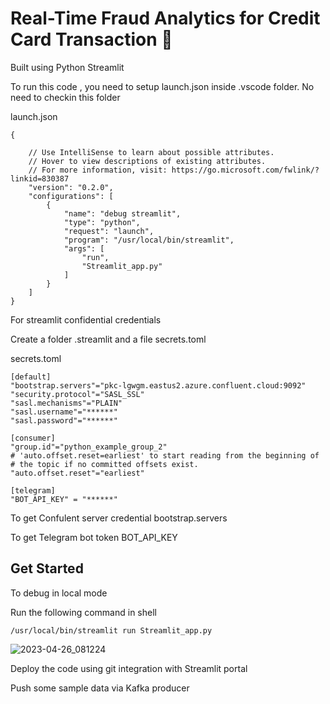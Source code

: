 
# Real-Time Fraud Analytics for Credit Card Transaction 🚀   
Built using Python Streamlit

To run this code , you need to setup launch.json inside .vscode folder. No need to checkin this folder

launch.json
```
{

    // Use IntelliSense to learn about possible attributes.
    // Hover to view descriptions of existing attributes.
    // For more information, visit: https://go.microsoft.com/fwlink/?linkid=830387
    "version": "0.2.0",
    "configurations": [
        {
            "name": "debug streamlit",
            "type": "python",
            "request": "launch",
            "program": "/usr/local/bin/streamlit",  
            "args": [
                "run",
                "Streamlit_app.py"
            ]
        }
    ]
}
```

For streamlit confidential credentials 

Create a folder .streamlit and a file secrets.toml

secrets.toml
```
[default]
"bootstrap.servers"="pkc-lgwgm.eastus2.azure.confluent.cloud:9092"
"security.protocol"="SASL_SSL"
"sasl.mechanisms"="PLAIN"
"sasl.username"="******"
"sasl.password"="******"

[consumer]
"group.id"="python_example_group_2"
# 'auto.offset.reset=earliest' to start reading from the beginning of
# the topic if no committed offsets exist.
"auto.offset.reset"="earliest"

[telegram]
"BOT_API_KEY" = "******"
```
To get Confulent server credential
bootstrap.servers 

To get Telegram bot token
BOT_API_KEY

## Get Started  
To debug in local mode

Run the following command in shell 
```
/usr/local/bin/streamlit run Streamlit_app.py
```
![2023-04-26_081224](https://user-images.githubusercontent.com/89676699/234453635-a7f26151-8792-41a5-95b1-0f4726e4d87b.png)

Deploy the code using git integration with Streamlit portal 

Push some sample data via Kafka producer
    

